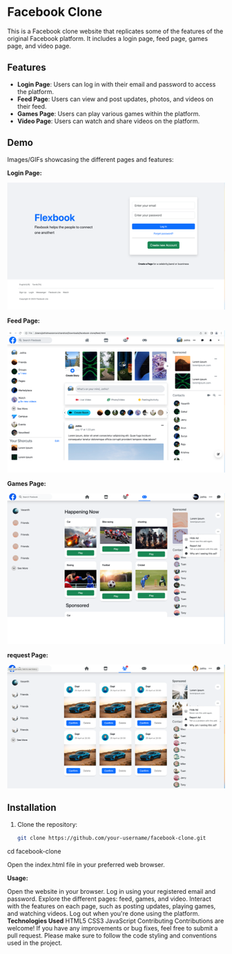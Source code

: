 # Facebook Clone

This is a Facebook clone website that replicates some of the features of the original Facebook platform. It includes a login page, feed page, games page, and video page.

## Features

- **Login Page**: Users can log in with their email and password to access the platform.
- **Feed Page**: Users can view and post updates, photos, and videos on their feed.
- **Games Page**: Users can play various games within the platform.
- **Video Page**: Users can watch and share videos on the platform.

## Demo

Images/GIFs showcasing the different pages and features:

**Login Page:**

![Login Page](Images/login.png)

**Feed Page:**

![Feed Page](Images/feed.png)

**Games Page:**

![Games Page](Images/games.png)

**request Page:**

![request Page](Images/request.png)

## Installation

1. Clone the repository:

   ```bash
   git clone https://github.com/your-username/facebook-clone.git
cd facebook-clone

Open the index.html file in your preferred web browser.

**Usage:**

Open the website in your browser.
Log in using your registered email and password.
Explore the different pages: feed, games, and video.
Interact with the features on each page, such as posting updates, playing games, and watching videos.
Log out when you're done using the platform.
**Technologies Used**
HTML5
CSS3
JavaScript
Contributing
Contributions are welcome! If you have any improvements or bug fixes, feel free to submit a pull request. Please make sure to follow the code styling and conventions used in the project.